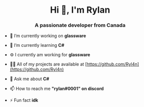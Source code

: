 <h1 align="center">Hi 👋, I'm Rylan</h1>
<h3 align="center">A passionate developer from Canada</h3>

- 🔭 I’m currently working on **glassware**

- 🌱 I’m currently learning **C#**

- ⚙️ I currently am working for **glassware**

- 👨‍💻 All of my projects are available at [https://github.com/Ryl4n](https://github.com/Ryl4n)

- 💬 Ask me about **C#**

- 📫 How to reach me **"rylan#0001" on discord**

- ⚡ Fun fact **idk**
